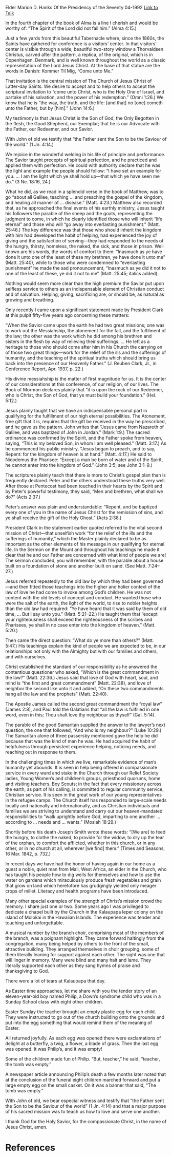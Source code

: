 Elder Marion D. Hanks
Of the Presidency of the Seventy
04-1992
[Link to Talk](https://www.churchofjesuschrist.org/study/general-conference/1992/04/the-royal-law?lang=eng)

In the fourth chapter of the book of Alma is a line I cherish and would be worthy of: “The Spirit of the Lord did not fail him.” (Alma 4:15.)

Just a few yards from this beautiful Tabernacle where, since the 1860s, the Saints have gathered for conference is a visitors’ center. In that visitors’ center is visible through a wide, beautiful two-story window a Thorvaldsen Christus, carved after the pattern, a replica, of the original, which is in Copenhagen, Denmark, and is well known throughout the world as a classic representation of the Lord Jesus Christ. At the base of that statue are the words in Danish: Kommer Til Mig, “Come unto Me.”

That invitation is the central mission of The Church of Jesus Christ of Latter-day Saints. We desire to accept and to help others to accept the scriptural invitation to “come unto Christ, who is the Holy One of Israel, and partake of his salvation, and the power of his redemption.” (Omni 1:26.) We know that he is “the way, the truth, and the life: [and that] no [one] cometh unto the Father, but by [him].” (John 14:6.)

My testimony is that Jesus Christ is the Son of God, the Only Begotten in the flesh, the Good Shepherd, our Exemplar; that he is our Advocate with the Father, our Redeemer, and our Savior.

With John of old we testify that “the Father sent the Son to be the Saviour of the world.” (1 Jn. 4:14.)

We rejoice in the wonderful welding in his life of principle and performance. The Savior taught precepts of spiritual perfection, and he practiced and applied them with perfection. He could with authority declare that he was the light and example the people should follow: “I have set an example for you. … I am the light which ye shall hold up—that which ye have seen me do.” (3 Ne. 18:16, 24.)

What he did, as we read in a splendid verse in the book of Matthew, was to go “about all Galilee, teaching … and preaching the gospel of the kingdom, and healing all manner of … disease.” (Matt. 4:23.) Matthew also recorded that, as he approached the final events of his earthly ministry, Jesus taught his followers the parable of the sheep and the goats, representing the judgment to come, in which he clearly identified those who will inherit “life eternal” and those who will “go away into everlasting punishment.” (Matt. 25:46.) The key difference was that those who should inherit the kingdom with him had developed the habit of helping, had experienced the joy of giving and the satisfaction of serving—they had responded to the needs of the hungry, thirsty, homeless, the naked, the sick, and those in prison. Well known are his words, the words of comfort to them: “Inasmuch as ye have done it unto one of the least of these my brethren, ye have done it unto me” (Matt. 25:40), while to those who were condemned to “everlasting punishment” he made the sad pronouncement, “Inasmuch as ye did it not to one of the least of these, ye did it not to me” (Matt. 25:45; italics added).

Nothing would seem more clear than the high premium the Savior put upon selfless service to others as an indispensable element of Christian conduct and of salvation. Helping, giving, sacrificing are, or should be, as natural as growing and breathing.

Only recently I came upon a significant statement made by President Clark at this pulpit fifty-five years ago concerning these matters:

“When the Savior came upon the earth he had two great missions; one was to work out the Messiahship, the atonement for the fall, and the fulfilment of the law; the other was the work which he did among his brethren and sisters in the flesh by way of relieving their sufferings. … He left as a heritage to those who should come after him in his Church the carrying on of those two great things—work for the relief of the ills and the sufferings of humanity, and the teaching of the spiritual truths which should bring us back into the presence of our Heavenly Father.” (J. Reuben Clark, Jr., in Conference Report, Apr. 1937, p. 22.)

His divine messiahship is the matter of first magnitude for us. It is the center of our considerations at this conference, of our religion, of our lives. The Book of Mormon declares plainly that “it is upon the rock of our Redeemer, who is Christ, the Son of God, that ye must build your foundation.” (Hel. 5:12.)

Jesus plainly taught that we have an indispensable personal part in qualifying for the fulfillment of our high eternal possibilities. The Atonement, free gift that it is, requires that the gift be received in the way he prescribed, and he gave us the pattern. John writes that “Jesus came from Nazareth of Galilee, and was baptized of John in Jordan.” (Mark 1:9.) The sacred ordinance was confirmed by the Spirit, and the Father spoke from heaven, saying, “This is my beloved Son, in whom I am well pleased.” (Matt. 3:17.) As he commenced his public ministry, “Jesus began to preach, and to say, Repent: for the kingdom of heaven is at hand.” (Matt. 4:17.) He said to Nicodemus the Pharisee: “Except a man be born of water and of the Spirit, he cannot enter into the kingdom of God.” (John 3:5; see John 3:1–9.)

The scriptures plainly teach that there is more to Christ’s gospel plan than is frequently declared. Peter and the others understood these truths very well. After those at Pentecost had been touched in their hearts by the Spirit and by Peter’s powerful testimony, they said, “Men and brethren, what shall we do?” (Acts 2:37.)

Peter’s answer was plain and understandable: “Repent, and be baptized every one of you in the name of Jesus Christ for the remission of sins, and ye shall receive the gift of the Holy Ghost.” (Acts 2:38.)

President Clark in the statement earlier quoted referred to the vital second mission of Christ—that unselfish work “for the relief of the ills and the sufferings of humanity,” which the Master plainly declared to be as important as the other elements of his message in our qualifying for eternal life. In the Sermon on the Mount and throughout his teachings he made it clear that he and our Father are concerned with what kind of people we are! The sermon concluded, you will remember, with the parable about a house built on a foundation of stone and another built on sand. (See Matt. 7:24–27.)

Jesus referred repeatedly to the old law by which they had been governed—and then fitted those teachings into the higher and holier context of the law of love he had come to invoke among God’s children. He was not content with the old levels of concept and conduct. He wanted those who were the salt of the earth, the light of the world, to rise to nobler heights than the old law had required: “Ye have heard that it was said by them of old time, … But I say unto you.” (Matt. 5:21–22.) He taught them that “except your righteousness shall exceed the righteousness of the scribes and Pharisees, ye shall in no case enter into the kingdom of heaven.” (Matt. 5:20.)

Then came the direct question: “What do ye more than others?” (Matt. 5:47.) His teachings explain the kind of people we are expected to be, in our relationships not only with the Almighty but with our families and others, and with ourselves.

Christ established the standard of our responsibility as he answered the contentious questioner who asked, “Which is the great commandment in the law?” (Matt. 22:36.) Jesus said that love of God with heart, soul, and mind is “the first and great commandment” (Matt. 22:38), and love of neighbor the second like unto it and added, “On these two commandments hang all the law and the prophets” (Matt. 22:40).

The Apostle James called the second great commandment the “royal law” (James 2:8), and Paul told the Galatians that “all the law is fulfilled in one word, even in this; Thou shalt love thy neighbour as thyself” (Gal. 5:14).

The parable of the good Samaritan supplied the answer to the lawyer’s next question, the one that followed, “And who is my neighbour?” (Luke 10:29.) The Samaritan alone of three passersby mentioned gave the help he did because that was the kind of man he was. He had acquired the habit of helpfulness through persistent experience helping, noticing needs, and reaching out in response to them.

In the challenging times in which we live, remarkable evidence of man’s humanity yet abounds. It is seen in help being offered in compassionate service in every ward and stake in the Church through our Relief Society ladies, Young Women’s and children’s groups, priesthood quorums, home and visiting teachers, Boy Scouts; in the fact that every missionary across the earth, as part of his calling, is committed to regular community service, Christian service. It is seen in the great work of our young representatives in the refugee camps. The Church itself has responded to large-scale needs locally and nationally and internationally, and as Christian individuals and families we are striving to understand and carry out our heaven-mandated responsibilities to “walk uprightly before God, imparting to one another … according to … needs and … wants.” (Mosiah 18:29.)

Shortly before his death Joseph Smith wrote these words: “[We are] to feed the hungry, to clothe the naked, to provide for the widow, to dry up the tear of the orphan, to comfort the afflicted, whether in this church, or in any other, or in no church at all, wherever [we find] them.” (Times and Seasons, 16 Mar. 1842, p. 732.)

In recent days we have had the honor of having again in our home as a guest a noble, quiet man from Mali, West Africa, an elder in the Church, who has taught his people how to dig wells for themselves and how to use the water on gardens which miraculously produce fresh vegetables and grain that grow on land which heretofore has grudgingly yielded only meager crops of millet. Literacy and health programs have been introduced.

Many other special examples of the strength of Christ’s mission crowd the memory. I share just one or two. Some years ago I was privileged to dedicate a chapel built by the Church in the Kalaupapa leper colony on the island of Molokai in the Hawaiian Islands. The experience was tender and touching and unforgettable.

A musical number by the branch choir, comprising most of the members of the branch, was a poignant highlight. They came forward haltingly from the congregation, many being helped by others to the front of the small, attractive building. They arranged themselves in choir grouping, some of them literally leaning for support against each other. The sight was one that will linger in memory. Many were blind and many halt and lame. They literally supported each other as they sang hymns of praise and thanksgiving to God.

There were a lot of tears at Kalaupapa that day.

As Easter time approaches, let me share with you the tender story of an eleven-year-old boy named Philip, a Down’s syndrome child who was in a Sunday School class with eight other children.

Easter Sunday the teacher brought an empty plastic egg for each child. They were instructed to go out of the church building onto the grounds and put into the egg something that would remind them of the meaning of Easter.

All returned joyfully. As each egg was opened there were exclamations of delight at a butterfly, a twig, a flower, a blade of grass. Then the last egg was opened. It was Philip’s, and it was empty!

Some of the children made fun of Philip. “But, teacher,” he said, “teacher, the tomb was empty.”

A newspaper article announcing Philip’s death a few months later noted that at the conclusion of the funeral eight children marched forward and put a large empty egg on the small casket. On it was a banner that said, “The tomb was empty.”

With John of old, we bear especial witness and testify that “the Father sent the Son to be the Saviour of the world” (1 Jn. 4:14) and that a major purpose of his sacred mission was to teach us how to love and serve one another.

I thank God for the Holy Savior, for the compassionate Christ, in the name of Jesus Christ, amen.

# References
